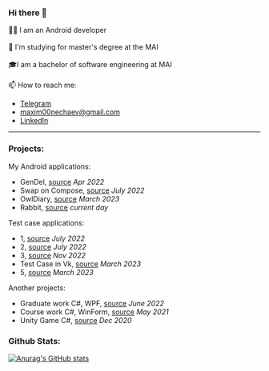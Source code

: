 ### Hi there 👋

👨‍💻 I am an Android developer<br><br>
🌱 I'm studying for master's degree at the MAI<br><br>
🎓I am a bachelor of software engineering at MAI<br><br>
📫 How to reach me:
* [Telegram](https://t.me/MAD_MAXIMUUS)
* [maxim00nechaev@gmail.com](mailto:maxim00nechaev@gmail.com)
* [LinkedIn](https://www.linkedin.com/in/maxim-nechaev-96536626b/)
---
### Projects:
My Android applications:
* GenDel, [source](https://github.com/MADMAXIMUUS/Gendel) _Apr 2022_
* Swap on Compose, [source](https://github.com/MADMAXIMUUS/SwapApp) _July 2022_
* OwlDiary, [source](https://github.com/MADMAXIMUUS/MadDiary) _March 2023_
* Rabbit, [source](https://github.com/MADMAXIMUUS/Rabbit) _current day_

Test case applications:
* 1, [source](https://github.com/MADMAXIMUUS/TestCase) _July 2022_
* 2, [source](https://github.com/MADMAXIMUUS/TestCase_2) _July 2022_
* 3, [source](https://github.com/MADMAXIMUUS/TestCaseEffectiveMobile) _Nov 2022_
* Test Case in Vk, [source](https://github.com/MADMAXIMUUS/VKTestApp) _March 2023_
* 5, [source](https://github.com/MADMAXIMUUS/testcase3) _March 2023_

Another projects:
* Graduate work C#, WPF, [source](https://github.com/MADMAXIMUUS/UMLRedactor) _June 2022_
* Course work C#, WinForm, [source](https://github.com/MADMAXIMUUS/GagLab1) _May 2021_
* Unity Game C#, [source](https://github.com/MADMAXIMUUS/Project_G/tree/master/Assets/Game%20Platformer) _Dec 2020_

### Github Stats:
[![Anurag's GitHub stats](https://github-readme-stats.vercel.app/api?username=MADMAXIMUUS&show_icons=true&theme=dark)](https://github.com/MADMAIMUUS/github-readme-stats)
